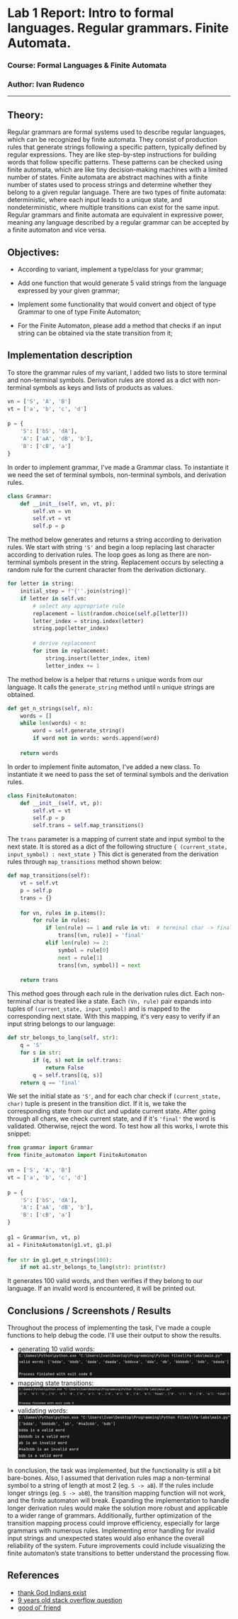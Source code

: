 # Lab 1 Report: Intro to formal languages. Regular grammars. Finite Automata.

### Course: Formal Languages & Finite Automata
### Author: Ivan Rudenco

----

## Theory:
Regular grammars are formal systems used to describe regular languages, which can be recognized by finite automata.
They consist of production rules that generate strings following a specific pattern, typically defined by regular expressions.
They are like step-by-step instructions for building words that follow specific patterns. These patterns can be checked using finite automata, which are like tiny decision-making machines with a limited number of states.
Finite automata are abstract machines with a finite number of states used to process strings and determine whether they belong to a given regular language.
There are two types of finite automata: deterministic, where each input leads to a unique state, and nondeterministic, where multiple transitions can exist for the same input.
Regular grammars and finite automata are equivalent in expressive power, meaning any language described by a regular grammar can be accepted by a finite automaton and vice versa.

## Objectives:

- According to variant, implement a type/class for your grammar;

- Add one function that would generate 5 valid strings from the language expressed by your given grammar;

- Implement some functionality that would convert and object of type Grammar to one of type Finite Automaton;

- For the Finite Automaton, please add a method that checks if an input string can be obtained via the state transition from it;

## Implementation description

To store the grammar rules of my variant, I added two lists to store terminal and non-terminal symbols.
Derivation rules are stored as a dict with non-terminal symbols as keys and lists of products as values.

```py
vn = ['S', 'A', 'B']
vt = ['a', 'b', 'c', 'd']

p = {
    'S': ['bS', 'dA'],
    'A': ['aA', 'dB', 'b'],
    'B': ['cB', 'a']
}
```

In order to implement grammar, I've made a Grammar class. To instantiate it we need the set of terminal symbols, non-terminal symbols, and derivation rules.

```py
class Grammar:
    def __init__(self, vn, vt, p):
        self.vn = vn
        self.vt = vt
        self.p = p
```

The method below generates and returns a string according to derivation rules.
We start with string `'S'` and begin a loop replacing last character according to derivation rules.
The loop goes as long as there are non-terminal symbols present in the string.
Replacement occurs by selecting a random rule for the current character from the derivation dictionary.

```py
for letter in string:
    initial_step = f"{''.join(string)}"
    if letter in self.vn:
        # select any appropriate rule
        replacement = list(random.choice(self.p[letter]))
        letter_index = string.index(letter)
        string.pop(letter_index)

        # derive replacement
        for item in replacement:
            string.insert(letter_index, item)
            letter_index += 1
```

The method below is a helper that returns `n` unique words from our language.
It calls the `generate_string` method until `n` unique strings are obtained.

```py
def get_n_strings(self, n):
    words = []
    while len(words) < n:
        word = self.generate_string()
        if word not in words: words.append(word)

    return words
```

In order to implement finite automaton, I've added a new class.
To instantiate it we need to pass the set of terminal symbols and the derivation rules.

```py
class FiniteAutomaton:
    def __init__(self, vt, p):
        self.vt = vt
        self.p = p
        self.trans = self.map_transitions()
```

The `trans` parameter is a mapping of current state and input symbol to the next state.
It is stored as a dict of the following structure `{ (current_state, input_symbol) : next_state }`
This dict is generated from the derivation rules through `map_transitions` method shown below:

```py
def map_transitions(self):
    vt = self.vt
    p = self.p
    trans = {}

    for vn, rules in p.items():
        for rule in rules:
            if len(rule) == 1 and rule in vt:  # terminal char -> final state
                trans[(vn, rule)] = 'final'
            elif len(rule) >= 2:
                symbol = rule[0]
                next = rule[1]
                trans[(vn, symbol)] = next

    return trans
```

This method goes through each rule in the derivation rules dict.
Each non-terminal char is treated like a state.
Each `(Vn, rule)` pair expands into tuples of `(current_state, input_symbol)` and is mapped to the corresponding next state.
With this mapping, it's very easy to verify if an input string belongs to our language:

```py
def str_belongs_to_lang(self, str):
    q = 'S'
    for s in str:
        if (q, s) not in self.trans:
            return False
        q = self.trans[(q, s)]
    return q == 'final'
```

We set the initial state as `'S'`, and for each char check if `(current_state, char)` tuple is present in the transition dict.
If it is, we take the corresponding state from our dict and update current state.
After going through all chars, we check current state, and if it's `'final'` the word is validated. Otherwise, reject the word.
To test how all this works, I wrote this snippet:

```py
from grammar import Grammar
from finite_automaton import FiniteAutomaton

vn = ['S', 'A', 'B']
vt = ['a', 'b', 'c', 'd']

p = {
    'S': ['bS', 'dA'],
    'A': ['aA', 'dB', 'b'],
    'B': ['cB', 'a']
}

g1 = Grammar(vn, vt, p)
a1 = FiniteAutomaton(g1.vt, g1.p)

for str in g1.get_n_strings(100):
    if not a1.str_belongs_to_lang(str): print(str)
```

It generates 100 valid words, and then verifies if they belong to our language.
If an invalid word is encountered, it will be printed out.

## Conclusions / Screenshots / Results

Throughout the process of implementing the task, I've made a couple functions to help debug the code. I'll use their output to show the results.

* generating 10 valid words:
![img.png](images/img.png)
* mapping state transitions:
![img2.png](images/img2.png)
* validating words:
![img.png](images/img3.png)

In conclusion, the task was implemented, but the functionality is still a bit bare-bones. Also, I assumed that derivation rules map a non-terminal symbol to a string of length at most 2 (eg. `S -> aB`). If the rules include longer strings (eg. `S -> abB`), the transition mapping function will not work, and the finite automaton will break.
Expanding the implementation to handle longer derivation rules would make the solution more robust and applicable to a wider range of grammars. Additionally, further optimization of the transition mapping process could improve efficiency, especially for large grammars with numerous rules. Implementing error handling for invalid input strings and unexpected states would also enhance the overall reliability of the system. Future improvements could include visualizing the finite automaton’s state transitions to better understand the processing flow.

## References
- [thank God Indians exist](https://www.youtube.com/watch?v=Qa6csfkK7_I)
- [9 years old stack overflow question](https://stackoverflow.com/questions/35272592/how-are-finite-automata-implemented-in-code)
- [good ol' friend](https://chatgpt.com/)